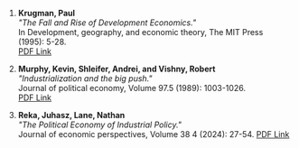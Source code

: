 
1. **Krugman, Paul**  
   *"The Fall and Rise of Development Economics."*  
   In Development, geography, and economic theory, The MIT Press (1995): 5-28.  
   [PDF Link](https://web.mit.edu/krugman/www/dishpan.html)

2. **Murphy, Kevin, Shleifer, Andrei, and Vishny, Robert**  
   *"Industrialization and the big push."*  
   Journal of political economy, Volume 97.5 (1989): 1003-1026.  
   [PDF Link](https://www.journals.uchicago.edu/doi/epdf/10.1086/261641)
   
3. **Reka, Juhasz, Lane, Nathan**  
   *"The Political Economy of Industrial Policy."*  
   Journal of economic perspectives, Volume 38 4 (2024): 27-54. 
   [PDF Link](https://pubs.aeaweb.org/doi/pdfplus/10.1257/jep.38.4.27)
